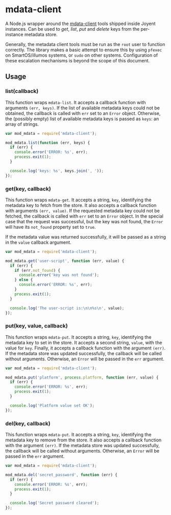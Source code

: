 # mdata-client

A Node.js wrapper around the [mdata-client][1] tools shipped inside Joyent
instances.  Can be used to _get_, _list_, _put_ and _delete_ keys from the
per-instance metadata store.

Generally, the metadata client tools must be run as the `root` user to function
correctly.  The library makes a basic attempt to ensure this by using `pfexec`
on SmartOS/illumos systems, or `sudo` on other systems.  Configuration of these
escalation mechanisms is beyond the scope of this document.

## Usage

### list(callback)

This function wraps `mdata-list`.  It accepts a callback function with
arguments `(err, keys)`.  If the list of available metadata keys could not be
obtained, the callback is called with `err` set to an `Error` object.
Otherwise, the (possibly empty) list of available metadata keys is passed as
`keys`: an array of strings.

```javascript
var mod_mdata = require('mdata-client');

mod_mdata.list(function (err, keys) {
  if (err) {
    console.error('ERROR: %s', err);
    process.exit(1);
  }

  console.log('keys: %s', keys.join(', '));
});
```

### get(key, callback)

This function wraps `mdata-get`.  It accepts a string, `key`, identifying the
metadata key to fetch from the store.  It also accepts a callback function with
arguments `(err, value)`.  If the requested metadata key could not be fetched,
the callback is called with `err` set to an `Error` object.  In the special
case that the request was successful, but the key was not found, the `Error`
will have its `not_found` property set to `true`.

If the metadata value was returned successfully, it will be passed as a string
in the `value` callback argument.

```javascript
var mod_mdata = require('mdata-client');

mod_mdata.get('user-script', function (err, value) {
  if (err) {
    if (err.not_found) {
      console.error('key was not found');
    } else {
      console.error('ERROR: %s', err);
    }
    process.exit(1);
  }

  console.log('The user-script is:\n\n%s\n', value);
});
```

### put(key, value, callback)

This function wraps `mdata-put`.  It accepts a string, `key`, identifying the
metadata key to set in the store.  It accepts a second string, `value`, with
the value for `key`.  Finally, it accepts a callback function with the argument
`(err)`.  If the metadata store was updated successfully, the callback will be
called without arguments.  Otherwise, an `Error` will be passed in the `err`
argument.

```javascript
var mod_mdata = require('mdata-client');

mod_mdata.put('platform', process.platform, function (err, value) {
  if (err) {
    console.error('ERROR: %s', err);
    process.exit(1);
  }

  console.log('Platform value set OK');
});
```

### del(key, callback)

This function wraps `mdata-put`.  It accepts a string, `key`, identifying the
metadata key to remove from the store.  It also accepts a callback function
with the argument `(err)`.  If the metadata store was updated successfully, the
callback will be called without arguments.  Otherwise, an `Error` will be
passed in the `err` argument.

```javascript
var mod_mdata = require('mdata-client');

mod_mdata.del('secret_password', function (err) {
  if (err) {
    console.error('ERROR: %s', err);
    process.exit(1);
  }

  console.log('Secret password cleared');
});
```

[1]: https://github.com/joyent/mdata-client
